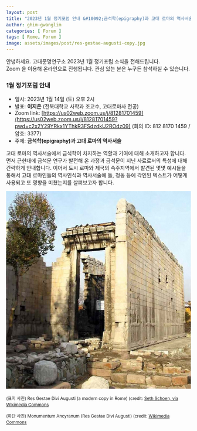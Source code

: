 ```yaml
---
layout: post
title: "2023년 1월 정기포럼 안내 &#10092;금석학(epigraphy)과 고대 로마의 역사서술&#10093;"
author: ghim-gwanglim
categories: [ Forum ]
tags: [ Rome, Forum ]
image: assets/images/post/res-gestae-augusti-copy.jpg
---
```


안녕하세요. 고대문명연구소 2023년 1월 정기포럼 소식을 전해드립니다.<br> 
Zoom 을 이용해 온라인으로 진행됩니다. 관심 있는 분은 누구든 참석하실 수 있습니다. 

### 1월 정기포럼 안내
- 일시: 2023년 1월 14일 (토) 오후 2시
- 발표: __이지은__ (전북대학교 사학과 조교수, 고대로마사 전공)
- Zoom link: [https://us02web.zoom.us/j/81281701459](https://us02web.zoom.us/j/81281701459?pwd=c2x2Y29YRkx1YThkR3FSdzdkU2ROdz09)
  (회의 ID: 812 8170 1459 / 암호: 3377)
- 주제: __금석학(epigraphy)과 고대 로마의 역사서술__

고대 로마의 역사서술에서 금석학이 차지하는 역할과 기여에 대해 소개하고자 합니다. 먼저 근현대에 금석문 연구가 발전해 온 과정과 금석문이 지닌 사료로서의 특성에 대해 간략하게 안내합니다. 이어서 도시 로마와 제국의 속주지역에서 발견된 몇몇 예시들을 통해서 고대 로마인들의 역사인식과 역사서술에 돌, 청동 등에 각인된 텍스트가 어떻게 사용되고 또 영향을 미쳤는지를 살펴보고자 합니다.


![image](/assets/images/post/monumentum-ancyranum.jpg)

<span class="text-muted"><small>(표지 사진)
Res Gestae Divi Augusti (a modern copy in Rome) (credit: [Seth Schoen, via Wikimedia Commons](https://commons.wikimedia.org/wiki/File:Res_Gestae_Divi_Augusti.jpg)
</small></span>

<span class="text-muted"><small>(하단 사진)
Monumentum Ancyranum (Res Gestae Divi Augusti) (credit: [Wikimedia Commons](https://commons.wikimedia.org/wiki/File:MonumentumAncyranum28Nov2004.jpg)
</small></span>

